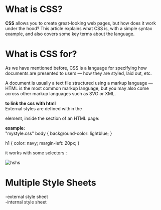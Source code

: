 # What is CSS?
**CSS**  allows you to create great-looking web pages, but how does it work under the hood? This article explains what CSS is, with a simple syntax example, and also covers some key terms about the language.

# What is CSS for?
As we have mentioned before, CSS is a language for specifying how documents are presented to users — how they are styled, laid out, etc.

A document is usually a text file structured using a markup language — HTML is the most common markup language, but you may also come across other markup languages such as SVG or XML.


  
**to link the css with html**   
External styles are defined within the 
<link> element, inside the <head> section of an HTML page:


**example:**  
"mystyle.css"
body {
  background-color: lightblue;
}

h1 {
  color: navy;
  margin-left: 20px;
}


it works with some selectors : 



![hshs](https://ingzha.com/wp-content/uploads/2020/03/css-declaration-small.png)

# Multiple Style Sheets
-external style sheet  
-internal style sheet   